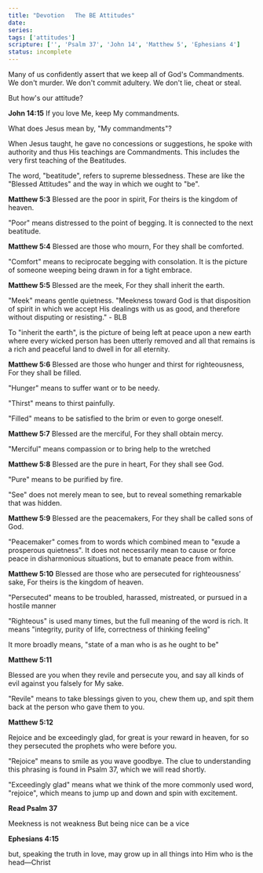 ```yaml
---
title: "Devotion   The BE Attitudes"
date: 
series: 
tags: ['attitudes']
scripture: ['', 'Psalm 37', 'John 14', 'Matthew 5', 'Ephesians 4']
status: incomplete
---
```


Many of us confidently assert that we keep all of God's Commandments. We don't murder. We don't commit adultery. We don't lie, cheat or steal.

But how's our attitude?

**John 14:15**
If you love Me, keep My commandments.

What does Jesus mean by, "My commandments"?

When Jesus taught, he gave no concessions or suggestions, he spoke with authority and thus His teachings are Commandments. This includes the very first teaching of the Beatitudes.

The word, "beatitude", refers to supreme blessedness. These are like the "Blessed Attitudes" and the way in which we ought to "be".

**Matthew 5:3**
Blessed are the poor in spirit,
For theirs is the kingdom of heaven.

"Poor" means distressed to the point of begging. It is connected to the next beatitude.

**Matthew 5:4**
Blessed are those who mourn,
For they shall be comforted.

"Comfort" means to reciprocate begging with consolation. It is the picture of someone weeping being drawn in for a tight embrace.

**Matthew 5:5**
Blessed are the meek,
For they shall inherit the earth.

"Meek" means gentle quietness. "Meekness toward God is that disposition of spirit in which we accept His dealings with us as good, and therefore without disputing or resisting." - BLB

To "inherit the earth", is the picture of being left at peace upon a new earth where every wicked person has been utterly removed and all that remains is a rich and peaceful land to dwell in for all eternity.

**Matthew 5:6**
Blessed are those who hunger and thirst for righteousness,
For they shall be filled.

"Hunger" means to suffer want or to be needy.

"Thirst" means to thirst painfully.

"Filled" means to be satisfied to the brim or even to gorge oneself.

**Matthew 5:7**
Blessed are the merciful,
For they shall obtain mercy.

"Merciful" means compassion or to bring help to the wretched

**Matthew 5:8**
Blessed are the pure in heart,
For they shall see God.

"Pure" means to be purified by fire.

"See" does not merely mean to see, but to reveal something remarkable that was hidden.

**Matthew 5:9**
Blessed are the peacemakers,
For they shall be called sons of God.

"Peacemaker" comes from to words which combined mean to "exude a prosperous quietness". It does not necessarily mean to cause or force peace in disharmonious situations, but to emanate peace from within.

**Matthew 5:10**
Blessed are those who are persecuted for righteousness’ sake,
For theirs is the kingdom of heaven.

"Persecuted" means to be troubled, harassed, mistreated, or pursued in a hostile manner

"Righteous" is used many times, but the full meaning of the word is rich. It means "integrity, purity of life, correctness of thinking feeling"

It more broadly means, "state of a man who is as he ought to be"

**Matthew 5:11**

Blessed are you when they revile and persecute you, and say all kinds of evil against you falsely for My sake.

"Revile" means to take blessings given to you, chew them up, and spit them back at the person who gave them to you.

**Matthew 5:12**

Rejoice and be exceedingly glad, for great is your reward in heaven, for so they persecuted the prophets who were before you.

"Rejoice" means to smile as you wave goodbye. The clue to understanding this phrasing is found in Psalm 37, which we will read shortly.

"Exceedingly glad" means what we think of the more commonly used word, "rejoice", which means to jump up and down and spin with excitement.

**Read Psalm 37**

Meekness is not weakness
But being nice can be a vice

**Ephesians 4:15**

but, speaking the truth in love, may grow up in all things into Him who is the head—Christ